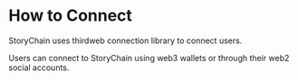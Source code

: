 # How to Connect

StoryChain uses thirdweb connection library to connect users.&#x20;

Users can connect to StoryChain using web3 wallets or through their web2 social accounts.

<figure><img src="../../.gitbook/assets/Screenshot 2024-03-09 at 09.37.00.png" alt=""><figcaption></figcaption></figure>
